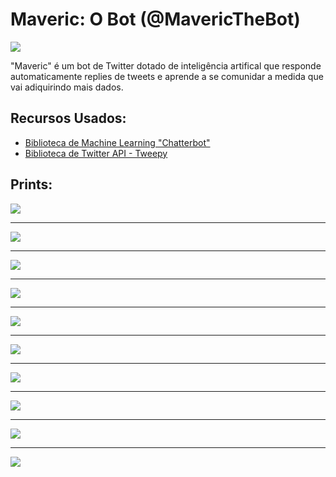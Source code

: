 <h1>Maveric: O Bot (@MavericTheBot)</h1>

<img src='https://user-images.githubusercontent.com/66799902/149866067-a9ba34c5-7779-4172-bdc5-443bc8cdfe9a.png'/>

<p>
"Maveric" é um bot de Twitter dotado de inteligência artifical que responde automaticamente replies de tweets e aprende a se comunidar a medida que vai adiquirindo mais dados.
</p>
  
<h2>Recursos Usados:</h2>

- [Biblioteca de Machine Learning "Chatterbot"](https://chatterbot.readthedocs.io/en/stable/) <br/>
- [Biblioteca de Twitter API - Tweepy](https://www.tweepy.org/)

<h2>Prints:</h2>

<img src='https://pbs.twimg.com/media/FJle3QQVkAQ32Zg?format=jpg&name=900x900'/>
<hr/>
<img src='https://pbs.twimg.com/media/FJle3yWVIAEyUk_?format=jpg&name=900x900'/>
<hr/>
<img src='https://pbs.twimg.com/media/FJle4P0VgAE1sci?format=jpg&name=medium'/>
<hr/>
<img src='https://pbs.twimg.com/media/FJle5n7VcAEbqq7?format=jpg&name=900x900'/>
<hr/>
<img src='https://pbs.twimg.com/media/FJle59SVIAA5-Ez?format=jpg&name=900x900'/>
<hr/>
<img src='https://pbs.twimg.com/media/FJlgGCOUcAQstit?format=jpg&name=900x900'/>
<hr/>
<img src='https://pbs.twimg.com/media/FJlgGMvVUAU-DC3?format=jpg&name=medium'/>
<hr/>
<img src='https://pbs.twimg.com/media/FJlgHh3UYAAjc8E?format=jpg&name=900x900'/>
<hr/>
<img src='https://pbs.twimg.com/media/FJlldLfVIAYAvc_?format=jpg&name=900x900'/>
<hr/>
<img src='https://pbs.twimg.com/media/FJlldrgVIAIDIxw?format=jpg&name=900x900'/>
